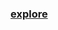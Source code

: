 ### [explore](https://github.com/Xelerezex/python-anaconda-space/blob/master/17-regex-stepik/Regular_Expressions_Stepik_Examples.ipynb)
